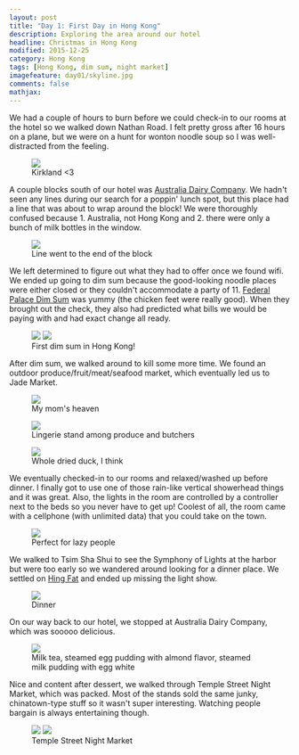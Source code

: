 ```yaml
---
layout: post
title: "Day 1: First Day in Hong Kong"					
description: Exploring the area around our hotel
headline: Christmas in Hong Kong	
modified: 2015-12-25	
category: Hong Kong
tags: [Hong Kong, dim sum, night market]
imagefeature: day01/skyline.jpg
comments: false
mathjax:
---
```


We had a couple of hours to burn before we could check-in to our rooms at the hotel so we walked
down Nathan Road. I felt pretty gross after 16 hours on a plane, but we were on a hunt for wonton
noodle soup so I was well-distracted from the feeling. 

<figure>
    <a href="{{ site.url }}/images/day01/costco.jpg"><img src="{{ site.url }}/images/day01/costco.jpg"></a>
<figcaption>Kirkland <3</figcaption>
</figure>

A couple blocks south of our hotel was
[Australia Dairy Company](http://www.openrice.com/en/hongkong/restaurant/jordan-australia-dairy-company/90). We hadn't seen any lines during our search for a poppin' lunch spot, but this
place had a line that was about to wrap around the block! We were thoroughly confused because 1.
Australia, not Hong Kong and 2. there were only a bunch of milk bottles in the window. 

<figure>
    <a href="{{ site.url }}/images/day01/australia-line.jpg"><img src="{{ site.url }}/images/day01/australia-line.jpg"></a>
<figcaption>Line went to the end of the block</figcaption>
</figure>

We left
determined to figure out what they had to offer once we found wifi. We ended up going to dim sum
because the good-looking noodle places were either closed or they couldn't accommodate a party of
11. [Federal Palace Dim Sum](http://www.openrice.com/en/hongkong/restaurant/tung-chung-federal-palace-restaurant/15562) was yummy (the chicken feet were really good). When they brought out
the check, they also had predicted what bills we would be paying with and had exact change all
ready. 

<figure class="half">
    <a href="{{ site.url }}/images/day01/dimsum1.jpg"><img src="{{ site.url }}/images/day01/dimsum1.jpg"></a>
    <a href="{{ site.url }}/images/day01/dimsum2.jpg"><img src="{{ site.url }}/images/day01/dimsum2.jpg"></a>
<figcaption>First dim sum in Hong Kong!</figcaption>
</figure>

After dim sum, we walked around to kill some more time. We found an outdoor
produce/fruit/meat/seafood market, which eventually led us to Jade Market. 

<figure>
    <a href="{{ site.url }}/images/day01/produce-market.jpg"><img src="{{ site.url }}/images/day01/produce-market.jpg"></a>
<figcaption>My mom's heaven</figcaption>
</figure>

<figure>
    <a href="{{ site.url }}/images/day01/bras-at-market.jpg"><img src="{{ site.url }}/images/day01/bras-at-market.jpg"></a>
<figcaption>Lingerie stand among produce and butchers</figcaption>
</figure>

<figure>
    <a href="{{ site.url }}/images/day01/dried-duck.jpg"><img src="{{ site.url }}/images/day01/dried-duck.jpg"></a>
<figcaption>Whole dried duck, I think</figcaption>
</figure>

We eventually checked-in
to our rooms and relaxed/washed up before dinner. I finally got to use one of those rain-like
vertical showerhead things and it was great. Also, the lights in the room are controlled by a
controller next to the beds so you never have to get up! Coolest of all, the room came with
a cellphone (with unlimited data) that you could take on the town. 

<figure>
    <a href="{{ site.url }}/images/day01/lights.jpg"><img src="{{ site.url }}/images/day01/lights.jpg"></a>
<figcaption>Perfect for lazy people</figcaption>
</figure>

We walked to Tsim Sha Shui to
see the Symphony of Lights at the harbor but were too early so we wandered around looking for
a dinner place. We settled on [Hing
Fat](http://www.openrice.com/en/hongkong/restaurant/tsim-sha-tsui-hing-fat-roast-restaurant/1205)
and ended up missing the light show. 

<figure>
    <a href="{{ site.url }}/images/day01/hing-fat.jpg"><img src="{{ site.url }}/images/day01/hing-fat.jpg"></a>
<figcaption>Dinner</figcaption>
</figure>

On our way back to our hotel, we stopped at Australia Dairy
Company, which was sooooo delicious. 

<figure>
    <a href="{{ site.url }}/images/day01/australia-noline.jpg"><img src="{{ site.url }}/images/day01/australia-noline.jpg"></a>
<figcaption>Milk tea, steamed egg pudding with almond flavor, steamed milk pudding with egg
white</figcaption>
</figure>

Nice and content after dessert, we walked through Temple
Street Night Market, which was packed. Most of the stands sold the same junky, chinatown-type stuff
so it wasn't super interesting. Watching people bargain is always entertaining though.

<figure class="half">
    <a href="{{ site.url }}/images/day01/temple-st1.jpg"><img src="{{ site.url }}/images/day01/temple-st1.jpg"></a>
    <a href="{{ site.url }}/images/day01/temple-st2.jpg"><img src="{{ site.url }}/images/day01/temple-st2.jpg"></a>
    <figcaption>Temple Street Night Market</figcaption>
</figure>




